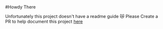 #Howdy There

Unfortunately this project doesn't have a readme guide 😿
Please Create a PR to help document this project [here](assets/docs/readme.md)